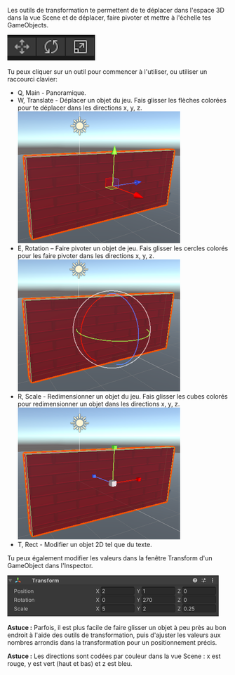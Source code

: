 Les outils de transformation te permettent de te déplacer dans l'espace 3D dans la vue Scene et de déplacer, faire pivoter et mettre à l'échelle tes GameObjects.

![Les icônes des outils de déplacement, de rotation et de mise à l'échelle.](images/transform-tools.png)

Tu peux cliquer sur un outil pour commencer à l'utiliser, ou utiliser un raccourci clavier:

+ Q, Main - Panoramique.
+ W, Translate - Déplacer un objet du jeu. Fais glisser les flèches colorées pour te déplacer dans les directions x, y, z. 
![Les icônes des outils de déplacement, de rotation et de mise à l'échelle.](images/transform-move.png)
+ E, Rotation – Faire pivoter un objet de jeu. Fais glisser les cercles colorés pour les faire pivoter dans les directions x, y, z. 
![Les icônes des outils de déplacement, de rotation et de mise à l'échelle.](images/transform-rotate.png)
+ R, Scale - Redimensionner un objet du jeu. Fais glisser les cubes colorés pour redimensionner un objet dans les directions x, y, z. 
![Les icônes de déplacement, de rotation et de mise à l'échelle.](images/transform-scale.png)
+ T, Rect - Modifier un objet 2D tel que du texte.

Tu peux également modifier les valeurs dans la fenêtre Transform d'un GameObject dans l'Inspector.

![Le composant Transform dans la fenêtre Inspector affichant les propriétés X, Y et Z pour la position, la rotation et l'échelle.](images/transform-component.png)

**Astuce :** Parfois, il est plus facile de faire glisser un objet à peu près au bon endroit à l'aide des outils de transformation, puis d'ajuster les valeurs aux nombres arrondis dans la transformation pour un positionnement précis.

**Astuce :** Les directions sont codées par couleur dans la vue Scene : x est rouge, y est vert (haut et bas) et z est bleu.

